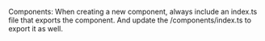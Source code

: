 Components: When creating a new component, always include an index.ts file that exports the component. And update the /components/index.ts to export it as well.
